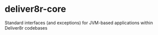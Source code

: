 # deliver8r-core

Standard interfaces (and exceptions) for JVM-based applications within Deliver8r codebases